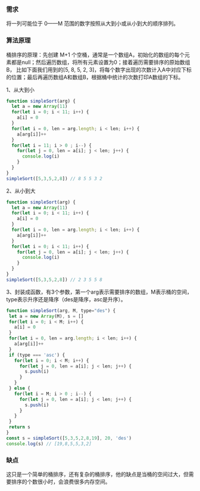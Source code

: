 ### 需求

将一列可能位于 0——M 范围的数字按照从大到小或从小到大的顺序排列。

### 算法原理

桶排序的原理：先创建 M+1 个空桶，通常是一个数组A，初始化的数组的每个元素都是null；然后遍历数组，将所有元素设置为0；接着遍历需要排序的原始数组B，
比如下面我们用到的[5, 8, 5, 2, 3]，将每个数字出现的次数计入A中对应下标的位置；最后再遍历数组A和数组B，根据桶中统计的次数打印A数组的下标。

1、从大到小
```javascript
function simpleSort(arg) {
  let a = new Array(11) 
  for(let i = 0; i < 11; i++) {
    a[i] = 0
  }
  for(let i = 0, len = arg.length; i < len; i++) {
    a[arg[i]]++
  }
  for(let i = 11; i > 0 ; i--) {
    for(let j = 0, len = a[i]; j < len; j++) {
      console.log(i) 
    }
  }
}
simpleSort([5,3,5,2,8]) // 8 5 5 3 2
```

2、从小到大
```javascript
function simpleSort(arg) {
  let a = new Array(11) 
  for(let i = 0; i < 11; i++) {
    a[i] = 0
  }
  for(let i = 0, len = arg.length; i < len; i++) {
    a[arg[i]]++
  }
  for(let i = 0; i < 11; i++) {
    for(let j = 0, len = a[i]; j < len; j++) {
      console.log(i) 
    }
  }
}
simpleSort([5,3,5,2,8]) // 2 3 5 5 8
```

3、封装成函数，有3个参数，第一个arg表示需要排序的数组，M表示桶的空间，type表示升序还是降序（des是降序，asc是升序）。

 ```javascript
 function simpleSort(arg, M, type="des") {
  let a = new Array(M), s = []
  for(let i = 0; i < M; i++) {
    a[i] = 0
  }
  for(let i = 0, len = arg.length; i < len; i++) {
    a[arg[i]]++
  }
  if (type === 'asc') {
    for(let i = 0; i < M; i++) {
      for(let j = 0, len = a[i]; j < len; j++) {
        s.push(i)
      }
    } 
  } else {
    for(let i = M; i > 0 ; i--) {
      for(let j = 0, len = a[i]; j < len; j++) {
        s.push(i)
      }
    }
  }
  return s
}
const s = simpleSort([5,3,5,2,8,19], 20, 'des')
console.log(s) // [19,8,5,5,3,2]
 ```
 
 ### 缺点
 
 这只是一个简单的桶排序，还有复杂的桶排序，他的缺点是当桶的空间过大，但需要排序的个数很小时，会浪费很多内存空间。
